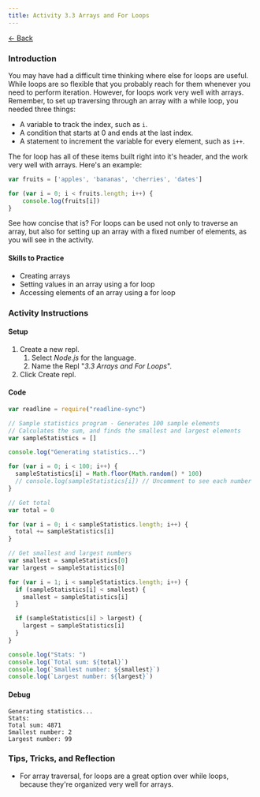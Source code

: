 ```yaml
---
title: Activity 3.3 Arrays and For Loops
---
```


[← Back](/activities/javascript/)

### Introduction

You may have had a difficult time thinking where else for loops are useful. While loops are so flexible that you probably reach for them whenever you need to perform iteration. However, for loops work very well with arrays. Remember, to set up traversing through an array with a while loop, you needed three things:
- A variable to track the index, such as `i`.
- A condition that starts at 0 and ends at the last index.
- A statement to increment the variable for every element, such as `i++`.

The for loop has all of these items built right into it's header, and the work very well with arrays. Here's an example:

```js
var fruits = ['apples', 'bananas', 'cherries', 'dates']

for (var i = 0; i < fruits.length; i++) {
    console.log(fruits[i])
}
```

See how concise that is? For loops can be used not only to traverse an array, but also for setting up an array with a fixed number of elements, as you will see in the activity.

#### Skills to Practice

- Creating arrays
- Setting values in an array using a for loop
- Accessing elements of an array using a for loop

### Activity Instructions

#### Setup
1. Create a new repl.
    1. Select *Node.js* for the language.
    2. Name the Repl "*3.3 Arrays and For Loops*".
2. Click Create repl.

#### Code

```js
var readline = require("readline-sync")

// Sample statistics program - Generates 100 sample elements
// Calculates the sum, and finds the smallest and largest elements
var sampleStatistics = []

console.log("Generating statistics...")

for (var i = 0; i < 100; i++) {
  sampleStatistics[i] = Math.floor(Math.random() * 100)
  // console.log(sampleStatistics[i]) // Uncomment to see each number
}

// Get total
var total = 0

for (var i = 0; i < sampleStatistics.length; i++) {
  total += sampleStatistics[i]
}

// Get smallest and largest numbers
var smallest = sampleStatistics[0]
var largest = sampleStatistics[0]

for (var i = 1; i < sampleStatistics.length; i++) {
  if (sampleStatistics[i] < smallest) {
    smallest = sampleStatistics[i]
  }

  if (sampleStatistics[i] > largest) {
    largest = sampleStatistics[i]
  }
}

console.log("Stats: ")
console.log(`Total sum: ${total}`)
console.log(`Smallest number: ${smallest}`)
console.log(`Largest number: ${largest}`)
```

#### Debug

```shell
Generating statistics...
Stats: 
Total sum: 4871
Smallest number: 2
Largest number: 99
```

### Tips, Tricks, and Reflection

- For array traversal, for loops are a great option over while loops, because they're organized very well for arrays.